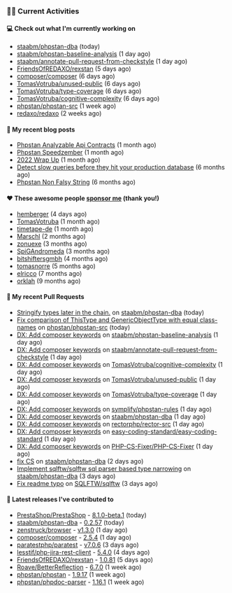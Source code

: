 ### 👨‍💻 Current Activities


#### 💻 Check out what I'm currently working on

- [staabm/phpstan-dba](https://github.com/staabm/phpstan-dba) (today)
- [staabm/phpstan-baseline-analysis](https://github.com/staabm/phpstan-baseline-analysis) (1 day ago)
- [staabm/annotate-pull-request-from-checkstyle](https://github.com/staabm/annotate-pull-request-from-checkstyle) (1 day ago)
- [FriendsOfREDAXO/rexstan](https://github.com/FriendsOfREDAXO/rexstan) (5 days ago)
- [composer/composer](https://github.com/composer/composer) (6 days ago)
- [TomasVotruba/unused-public](https://github.com/TomasVotruba/unused-public) (6 days ago)
- [TomasVotruba/type-coverage](https://github.com/TomasVotruba/type-coverage) (6 days ago)
- [TomasVotruba/cognitive-complexity](https://github.com/TomasVotruba/cognitive-complexity) (6 days ago)
- [phpstan/phpstan-src](https://github.com/phpstan/phpstan-src) (1 week ago)
- [redaxo/redaxo](https://github.com/redaxo/redaxo) (2 weeks ago)


#### 📜 My recent blog posts

- [Phpstan Analyzable Api Contracts](https://staabm.github.io/2022/12/29/phpstan-analyzable-api-contracts.html) (1 month ago)
- [Phpstan Speedzember](https://staabm.github.io/2022/12/23/phpstan-speedzember.html) (1 month ago)
- [2022 Wrap Up](https://staabm.github.io/2022/12/20/2022-wrap-up.html) (1 month ago)
- [Detect slow queries before they hit your production database](https://staabm.github.io/2022/08/16/phpstan-dba-query-plan-analysis.html) (6 months ago)
- [Phpstan Non Falsy String](https://staabm.github.io/2022/08/11/phpstan-non-falsy-string.html) (6 months ago)


#### ❤️ These awesome people [sponsor me](https://github.com/sponsors/staabm) (thank you!)

- [hemberger](https://github.com/hemberger) (4 days ago)
- [TomasVotruba](https://github.com/TomasVotruba) (1 month ago)
- [timetape-de](https://github.com/timetape-de) (1 month ago)
- [Marschl](https://github.com/Marschl) (2 months ago)
- [zonuexe](https://github.com/zonuexe) (3 months ago)
- [SpiGAndromeda](https://github.com/SpiGAndromeda) (3 months ago)
- [bitshiftersgmbh](https://github.com/bitshiftersgmbh) (4 months ago)
- [tomasnorre](https://github.com/tomasnorre) (5 months ago)
- [elricco](https://github.com/elricco) (7 months ago)
- [orklah](https://github.com/orklah) (9 months ago)


#### 🔨 My recent Pull Requests

- [Stringify types later in the chain.](https://github.com/staabm/phpstan-dba/pull/513) on [staabm/phpstan-dba](https://github.com/staabm/phpstan-dba) (today)
- [Fix comparison of ThisType and GenericObjectType with equal class-names](https://github.com/phpstan/phpstan-src/pull/2240) on [phpstan/phpstan-src](https://github.com/phpstan/phpstan-src) (today)
- [DX: Add composer keywords](https://github.com/staabm/phpstan-baseline-analysis/pull/96) on [staabm/phpstan-baseline-analysis](https://github.com/staabm/phpstan-baseline-analysis) (1 day ago)
- [DX: Add composer keywords](https://github.com/staabm/annotate-pull-request-from-checkstyle/pull/107) on [staabm/annotate-pull-request-from-checkstyle](https://github.com/staabm/annotate-pull-request-from-checkstyle) (1 day ago)
- [DX: Add composer keywords](https://github.com/TomasVotruba/cognitive-complexity/pull/3) on [TomasVotruba/cognitive-complexity](https://github.com/TomasVotruba/cognitive-complexity) (1 day ago)
- [DX: Add composer keywords](https://github.com/TomasVotruba/unused-public/pull/30) on [TomasVotruba/unused-public](https://github.com/TomasVotruba/unused-public) (1 day ago)
- [DX: Add composer keywords](https://github.com/TomasVotruba/type-coverage/pull/13) on [TomasVotruba/type-coverage](https://github.com/TomasVotruba/type-coverage) (1 day ago)
- [DX: Add composer keywords](https://github.com/symplify/phpstan-rules/pull/14) on [symplify/phpstan-rules](https://github.com/symplify/phpstan-rules) (1 day ago)
- [DX: Add composer keywords](https://github.com/staabm/phpstan-dba/pull/509) on [staabm/phpstan-dba](https://github.com/staabm/phpstan-dba) (1 day ago)
- [DX: Add composer keywords](https://github.com/rectorphp/rector-src/pull/3386) on [rectorphp/rector-src](https://github.com/rectorphp/rector-src) (1 day ago)
- [DX: Add composer keywords](https://github.com/easy-coding-standard/easy-coding-standard/pull/55) on [easy-coding-standard/easy-coding-standard](https://github.com/easy-coding-standard/easy-coding-standard) (1 day ago)
- [DX: Add composer keywords](https://github.com/PHP-CS-Fixer/PHP-CS-Fixer/pull/6781) on [PHP-CS-Fixer/PHP-CS-Fixer](https://github.com/PHP-CS-Fixer/PHP-CS-Fixer) (1 day ago)
- [fix CS](https://github.com/staabm/phpstan-dba/pull/507) on [staabm/phpstan-dba](https://github.com/staabm/phpstan-dba) (2 days ago)
- [Implement sqlftw/sqlftw sql parser based type narrowing](https://github.com/staabm/phpstan-dba/pull/505) on [staabm/phpstan-dba](https://github.com/staabm/phpstan-dba) (3 days ago)
- [Fix readme typo](https://github.com/SQLFTW/sqlftw/pull/14) on [SQLFTW/sqlftw](https://github.com/SQLFTW/sqlftw) (3 days ago)


#### 🔭 Latest releases I've contributed to

- [PrestaShop/PrestaShop](https://github.com/PrestaShop/PrestaShop) - [8.1.0-beta.1](https://github.com/PrestaShop/PrestaShop/releases/tag/8.1.0-beta.1) (today)
- [staabm/phpstan-dba](https://github.com/staabm/phpstan-dba) - [0.2.57](https://github.com/staabm/phpstan-dba/releases/tag/0.2.57) (today)
- [zenstruck/browser](https://github.com/zenstruck/browser) - [v1.3.0](https://github.com/zenstruck/browser/releases/tag/v1.3.0) (1 day ago)
- [composer/composer](https://github.com/composer/composer) - [2.5.4](https://github.com/composer/composer/releases/tag/2.5.4) (1 day ago)
- [paratestphp/paratest](https://github.com/paratestphp/paratest) - [v7.0.6](https://github.com/paratestphp/paratest/releases/tag/v7.0.6) (3 days ago)
- [lesstif/php-jira-rest-client](https://github.com/lesstif/php-jira-rest-client) - [5.4.0](https://github.com/lesstif/php-jira-rest-client/releases/tag/5.4.0) (4 days ago)
- [FriendsOfREDAXO/rexstan](https://github.com/FriendsOfREDAXO/rexstan) - [1.0.81](https://github.com/FriendsOfREDAXO/rexstan/releases/tag/1.0.81) (5 days ago)
- [Roave/BetterReflection](https://github.com/Roave/BetterReflection) - [6.7.0](https://github.com/Roave/BetterReflection/releases/tag/6.7.0) (1 week ago)
- [phpstan/phpstan](https://github.com/phpstan/phpstan) - [1.9.17](https://github.com/phpstan/phpstan/releases/tag/1.9.17) (1 week ago)
- [phpstan/phpdoc-parser](https://github.com/phpstan/phpdoc-parser) - [1.16.1](https://github.com/phpstan/phpdoc-parser/releases/tag/1.16.1) (1 week ago)
